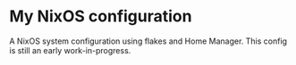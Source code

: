 # My NixOS configuration

A NixOS system configuration using flakes and Home Manager.
This config is still an early work-in-progress.
